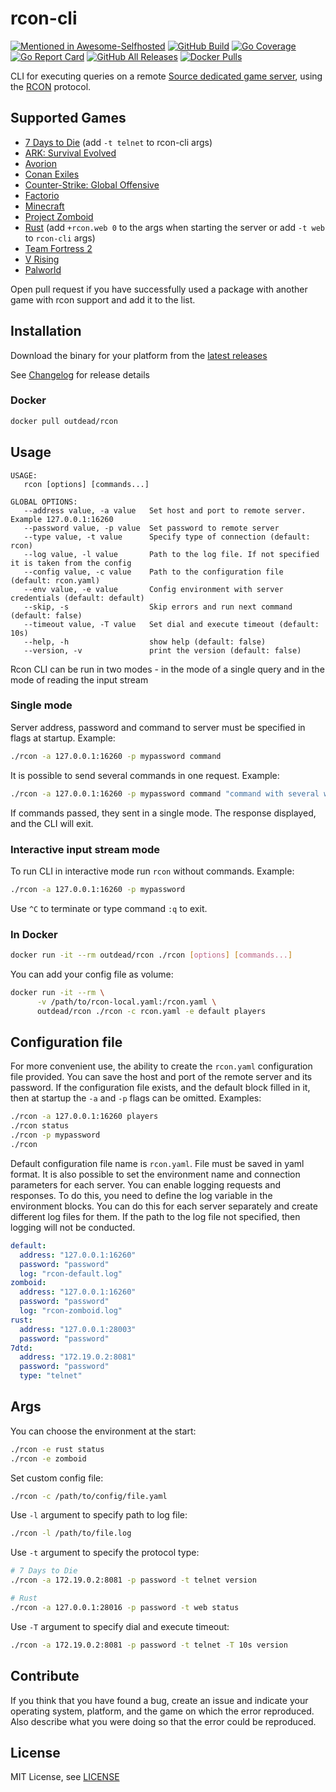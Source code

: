 # rcon-cli
[![Mentioned in Awesome-Selfhosted](https://awesome.re/mentioned-badge.svg)](https://github.com/awesome-selfhosted/awesome-selfhosted)
[![GitHub Build](https://github.com/gorcon/rcon-cli/workflows/build/badge.svg)](https://github.com/gorcon/rcon-cli/actions)
[![Go Coverage](https://github.com/gorcon/rcon-cli/wiki/coverage.svg)](https://raw.githack.com/wiki/gorcon/rcon-cli/coverage.html)
[![Go Report Card](https://goreportcard.com/badge/github.com/gorcon/rcon-cli)](https://goreportcard.com/report/github.com/gorcon/rcon-cli)
[![GitHub All Releases](https://img.shields.io/github/downloads/gorcon/rcon-cli/total)](https://github.com/gorcon/rcon-cli/releases)
[![Docker Pulls](https://img.shields.io/docker/pulls/outdead/rcon.svg)](https://hub.docker.com/r/outdead/rcon)

CLI for executing queries on a remote [Source dedicated game server](https://developer.valvesoftware.com/wiki/Source_Dedicated_Server), using the [RCON](https://developer.valvesoftware.com/wiki/Source_RCON_Protocol) protocol.

## Supported Games
* [7 Days to Die](https://store.steampowered.com/app/251570) (add `-t telnet` to rcon-cli args)
* [ARK: Survival Evolved](https://store.steampowered.com/app/346110)
* [Avorion](https://store.steampowered.com/app/445220/Avorion/)
* [Conan Exiles](https://store.steampowered.com/app/440900)
* [Counter-Strike: Global Offensive](https://store.steampowered.com/app/730)
* [Factorio](https://factorio.com/)
* [Minecraft](https://www.minecraft.net)
* [Project Zomboid](https://store.steampowered.com/app/108600) 
* [Rust](https://store.steampowered.com/app/252490) (add `+rcon.web 0` to the args when starting the server or add `-t web` to `rcon-cli` args)
* [Team Fortress 2](https://store.steampowered.com/app/440/Team_Fortress_2/)
* [V Rising](https://store.steampowered.com/app/1604030/V_Rising/)
* [Palworld](https://store.steampowered.com/app/1623730/Palworld/)




Open pull request if you have successfully used a package with another game with rcon support and add it to the list.

## Installation
Download the binary for your platform from the [latest releases](https://github.com/gorcon/rcon-cli/releases/latest)

See [Changelog](CHANGELOG.md) for release details

### Docker
```bash
docker pull outdead/rcon
```

## Usage
```text
USAGE:
   rcon [options] [commands...]

GLOBAL OPTIONS:
   --address value, -a value   Set host and port to remote server. Example 127.0.0.1:16260
   --password value, -p value  Set password to remote server
   --type value, -t value      Specify type of connection (default: rcon)
   --log value, -l value       Path to the log file. If not specified it is taken from the config
   --config value, -c value    Path to the configuration file (default: rcon.yaml)
   --env value, -e value       Config environment with server credentials (default: default)
   --skip, -s                  Skip errors and run next command (default: false)
   --timeout value, -T value   Set dial and execute timeout (default: 10s)
   --help, -h                  show help (default: false)
   --version, -v               print the version (default: false)
```

Rcon CLI can be run in two modes - in the mode of a single query and in the mode of reading the input stream

### Single mode
Server address, password and command to server must be specified in flags at startup. Example:  
```bash
./rcon -a 127.0.0.1:16260 -p mypassword command
```

It is possible to send several commands in one request. Example:  
```bash
./rcon -a 127.0.0.1:16260 -p mypassword command "command with several words" 'command "with double quotes"'
```

If commands passed, they sent in a single mode. The response displayed, and the CLI will exit.

### Interactive input stream mode
To run CLI in interactive mode run `rcon` without commands. Example:
```bash
./rcon -a 127.0.0.1:16260 -p mypassword
```

Use `^C` to terminate or type command `:q` to exit.    

### In Docker
```bash
docker run -it --rm outdead/rcon ./rcon [options] [commands...]
```

You can add your config file as volume:
```bash
docker run -it --rm \
      -v /path/to/rcon-local.yaml:/rcon.yaml \
      outdead/rcon ./rcon -c rcon.yaml -e default players
```

## Configuration file
For more convenient use, the ability to create the `rcon.yaml` configuration file provided. You can save the host and port of the remote server and its password. If the configuration file exists, and the default block filled in it, then at startup the `-a` and `-p` flags can be omitted. Examples:
```bash
./rcon -a 127.0.0.1:16260 players
./rcon status
./rcon -p mypassword
./rcon
```

Default configuration file name is `rcon.yaml`. File must be saved in yaml format. It is also possible to set the environment name and connection parameters for each server. You can enable logging requests and responses. To do this, you need to define the log variable in the environment blocks. You can do 
this for each server separately and create different log files for them. If the path to the log file not specified, then logging will not be conducted. 
```yaml
default:
  address: "127.0.0.1:16260"
  password: "password"
  log: "rcon-default.log"
zomboid:
  address: "127.0.0.1:16260"
  password: "password"
  log: "rcon-zomboid.log"
rust:
  address: "127.0.0.1:28003"
  password: "password"
7dtd:
  address: "172.19.0.2:8081"
  password: "password"
  type: "telnet"
```

## Args
You can choose the environment at the start:
```bash
./rcon -e rust status
./rcon -e zomboid
```

Set custom config file:
```bash
./rcon -c /path/to/config/file.yaml
```

Use `-l` argument to specify path to log file:
```bash
./rcon -l /path/to/file.log
```

Use `-t` argument to specify the protocol type:
```bash
# 7 Days to Die
./rcon -a 172.19.0.2:8081 -p password -t telnet version

# Rust
./rcon -a 127.0.0.1:28016 -p password -t web status
```

Use `-T` argument to specify dial and execute timeout:
```bash
./rcon -a 172.19.0.2:8081 -p password -t telnet -T 10s version
```

## Contribute
If you think that you have found a bug, create an issue and indicate your operating system, platform, and the game on which the error reproduced. Also describe what you were doing so that the error could be reproduced.

## License
MIT License, see [LICENSE](LICENSE)
